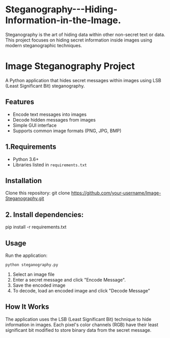 # Steganography---Hiding-Information-in-the-Image.
Steganography is the art of hiding data within other non-secret text or data. This project focuses on hiding secret information inside images using modern steganographic techniques.

# Image Steganography Project

A Python application that hides secret messages within images using LSB (Least Significant Bit) steganography.

## Features
- Encode text messages into images
- Decode hidden messages from images
- Simple GUI interface
- Supports common image formats (PNG, JPG, BMP)

## 1.Requirements
- Python 3.6+
- Libraries listed in `requirements.txt`

## Installation
Clone this repository:
   git clone https://github.com/your-username/Image-Steganography.git

## 2. Install dependencies:
pip install -r requirements.txt

## Usage
Run the application:

    python steganography.py
  
  
  1. Select an image file
  2. Enter a secret message and click "Encode Message".
  3. Save the encoded image
  4. To decode, load an encoded image and click "Decode Message"

## How It Works
The application uses the LSB (Least Significant Bit) technique to hide information in images. Each pixel's color channels (RGB) have their least significant bit modified to store binary data from the secret message.
